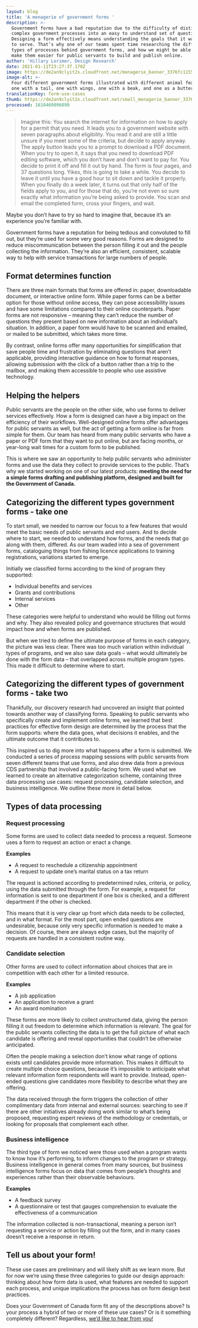 ```yaml
---
layout: blog
title: 'A menagerie of government forms '
description: >-
  Government forms have a bad reputation due to the difficulty of distilling
  complex government processes into an easy to understand set of questions.
  Designing a form effectively means understanding the goals that it was created
  to serve. That’s why one of our teams spent time researching the different
  types of processes behind government forms, and how we might be able to help
  make them easier for public servants to build and publish online.
author: 'Hillary Lorimer, Design Research'
date: 2021-01-11T23:27:37.170Z
image: https://de2an9clyit2x.cloudfront.net/menagerie_banner_3376fc1155.jpg
image-alt: >-
  Four different government forms illustrated with different animal features:
  one with a tail, one with wings, one with a beak, and one as a butterfly.
translationKey: form-use-cases
thumb: https://de2an9clyit2x.cloudfront.net/small_menagerie_banner_3376fc1155.jpg
processed: 1610460096890
---
```

> Imagine this: You search the internet for information on how to apply for a permit that you need. It leads you to a government website with seven paragraphs about eligibility. You read it and are still a little unsure if you meet some of the criteria, but decide to apply anyway. The apply button leads you to a prompt to download a PDF document. When you try to open it, it says that you need to download PDF editing software, which you don’t have and don’t want to pay for. You decide to print it off and fill it out by hand. The form is four pages, and 37 questions long. Yikes, this is going to take a while. You decide to leave it until you have a good hour to sit down and tackle it properly. When you finally do a week later, it turns out that only half of the fields apply to you, and for those that do, you’re not even so sure exactly what information you’re being asked to provide. You scan and email the completed form, cross your fingers, and wait.

Maybe you don’t have to try so hard to imagine that, because it’s an experience you’re familiar with. 

Government forms have a reputation for being tedious and convoluted to fill out, but they’re used for some very good reasons. Forms are designed to reduce miscommunication between the person filling it out and the people collecting the information. They’re also an efficient, consistent,  scalable way to help with service transactions for large numbers of people. 

## Format determines function

There are three main formats that forms are offered in: paper, downloadable document, or interactive online form. While paper forms can be a better option for those without online access, they can pose accessibility issues and have some limitations compared to their online counterparts. Paper forms are not responsive – meaning they can’t reduce the number of questions they present based on new information about an individual’s situation. In addition, a paper form would have to be scanned and emailed, or mailed to be submitted, which takes more time.  

By contrast, online forms offer many opportunities for simplification that save people time and frustration by eliminating questions that aren’t applicable, providing interactive guidance on how to format responses, allowing submission with the click of a button rather than a trip to the mailbox, and making them accessible to people who use assistive technology. 

## Helping the helpers

Public servants are the people on the other side, who use forms to deliver services effectively. How a form is designed can have a big impact on the efficiency of their workflows. Well-designed online forms offer advantages for public servants as well,  but the act of getting a form online is far from simple for them. Our team has heard from many public servants who have a paper or PDF form that they want to put online, but are facing months,  or year-long wait times for a custom form to be published. 

This is where we saw an opportunity to help public servants who administer forms  and use the data they collect to provide services to the public.  That’s why we started working on one of our latest products: **meeting the need for a simple forms drafting and publishing platform, designed and built for the Government of Canada.** 

## Categorizing the different types government forms - take one

To start small, we needed to narrow our focus to a few features that would meet the basic needs of public servants and end users. And to decide where to start, we needed to understand how forms, and the needs that go along with them, differed. As our team waded into a sea of government forms, cataloguing things from fishing licence applications to training registrations, variations started to emerge.  

 Initially we classified forms according to the kind of program they supported: 

* Individual benefits and services
* Grants and contributions
* Internal services
* Other

These categories were helpful to understand who would be filling out forms and why. They also revealed policy and governance structures that would impact how and when forms are published. 

But when we tried to define the ultimate purpose of forms in each category, the picture was less clear. There was too much variation within individual types of programs, and we also saw data goals – what would ultimately be done with the form data – that overlapped across multiple program types. This made it difficult to determine where to start.

## Categorizing the different types of government forms - take two

Thankfully, our discovery research had uncovered an insight that pointed towards another way of classifying forms. Speaking to public servants who specifically create and implement online forms, we learned that best practices for effective form design are determined by the process that the form supports: where the data goes, what decisions it enables, and the ultimate outcome that it contributes to.

This inspired us to dig more into what happens after a form is submitted. We conducted a series of process mapping sessions with public servants from seven different teams that use forms, and also drew data from a previous CDS partnership that involved a public-facing form. We used what we learned to create an alternative categorization scheme, containing three data processing use cases: request processing, candidate selection, and business intelligence. We outline these more in detail below.

## Types of data processing

### Request processing

Some forms are used to collect data needed to process a request. Someone uses a form to request an action or enact a change. 

**Examples** 

* A request to reschedule a citizenship appointment 
* A request to update one’s marital status on a tax return

The request is actioned according to predetermined rules, criteria, or policy, using the data submitted through the form. For example, a request for information is sent to one department if one box is checked, and a different department if the other is checked. 

This means that it is very clear up front which data needs to be collected, and in what format. For the most part, open ended questions are undesirable, because only very specific information is needed to make a decision. Of course, there are always edge cases, but the majority of requests are handled in a consistent routine way.

### Candidate selection

Other forms are used to collect information about choices that are in competition with each other for a limited resource. 

**Examples** 

* A job application
* An application to receive a grant
* An award nomination 

These forms are more likely to collect unstructured data, giving the person filling it out  freedom to determine which information is relevant. The goal for the public servants collecting the data is to get the full picture of what each candidate is offering and reveal opportunities that couldn’t be otherwise anticipated. 

Often the people making a selection don’t know what range of options exists until candidates provide more information. This makes it difficult to create multiple choice questions, because it’s impossible to anticipate what relevant information form respondents will want to provide. Instead, open-ended questions give candidates more flexibility to describe what they are offering. 

The data received through the form triggers the collection of other complimentary data from internal and external sources: searching to see if there are other initiatives already doing work similar to what’s being proposed, requesting expert reviews of the methodology or credentials, or looking for proposals that complement each other.

### Business intelligence

The third type of form we noticed were those used when a program wants to know how it’s performing, to inform changes to the program or strategy. Business intelligence in general comes from many sources, but business intelligence forms focus on data that comes from  people’s thoughts and experiences rather than their observable behaviours. 

**Examples**

* A feedback survey
* A questionnaire or test that gauges comprehension to evaluate the effectiveness of a communication

The information collected is non-transactional, meaning a person isn’t requesting a service or action by filling out the form, and in many cases doesn’t receive a response in return.

## Tell us about your form!
These use cases are preliminary and will likely shift as we learn more. But for now we’re using these three categories to guide our design approach: thinking about how form data is used, what features are needed to support each process, and unique implications the process has on form design best practices. 

Does your Government of Canada form fit any of the descriptions above? Is your process a hybrid of two or more of these use cases? Or is it something completely different? Regardless, [we’d like to hear from you!](mailto:steven.talbot@cds-snc.ca)

